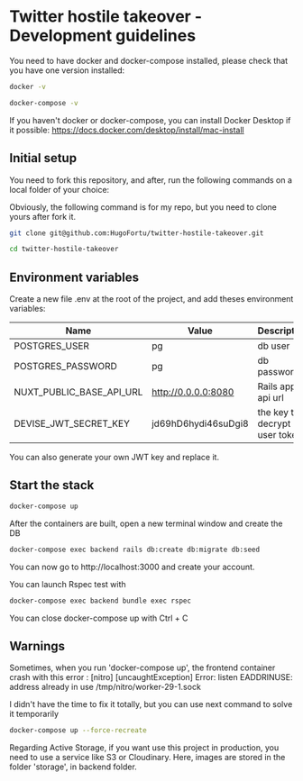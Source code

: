 # Twitter hostile takeover - Development guidelines
You need to have docker and docker-compose installed, please check that you have one version installed:

```bash
docker -v
```

```bash
docker-compose -v
```
If you haven't docker or docker-compose, you can install Docker Desktop if it possible:
https://docs.docker.com/desktop/install/mac-install


## **Initial setup**
You need to fork this repository, and after, run the following commands on a local folder of your choice:

Obviously, the following command is for my repo, but you need to clone yours after fork it.
```bash
git clone git@github.com:HugoFortu/twitter-hostile-takeover.git
```
```bash
cd twitter-hostile-takeover
```

## Environment variables

Create a new file .env at the root of the project, and add theses environment variables:


| Name                           | Value                            | Description               |
|--------------------------------|----------------------------------|------------------  |
| POSTGRES_USER                  | pg                               | db user               |
| POSTGRES_PASSWORD              | pg                               | db password           |
| NUXT_PUBLIC_BASE_API_URL       | http://0.0.0.0:8080              | Rails app api url        |
| DEVISE_JWT_SECRET_KEY          | jd69hD6hydi46suDgi8              | the key to decrypt user token |

You can also generate your own JWT key and replace it.

## **Start the stack**

```bash
docker-compose up
```

After the containers are built, open a new terminal window and create the DB

```bash
docker-compose exec backend rails db:create db:migrate db:seed
```

You can now go to http://localhost:3000 and create your account.

You can launch Rspec test with 

```bash
docker-compose exec backend bundle exec rspec
```

You can close docker-compose up with Ctrl + C

## **Warnings**

Sometimes, when you run 'docker-compose up', the frontend container crash with this error :
[nitro] [uncaughtException] Error: listen EADDRINUSE: address already in use /tmp/nitro/worker-29-1.sock

I didn't have the time to fix it totally, but you can use next command to solve it temporarily

```bash
docker-compose up --force-recreate
```

Regarding Active Storage, if you want use this project in production, you need to use a service like S3 or Cloudinary.
Here, images are stored in the folder 'storage', in backend folder.


